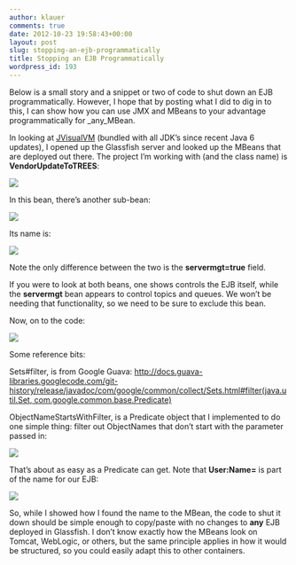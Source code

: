 ```yaml
---
author: klauer
comments: true
date: 2012-10-23 19:58:43+00:00
layout: post
slug: stopping-an-ejb-programmatically
title: Stopping an EJB Programmatically
wordpress_id: 193
---
```


Below is a small story and a snippet or two of code to shut down an EJB programmatically. However, I hope that by posting what I did to dig in to this, I can show how you can use JMX and MBeans to your advantage programmatically for _any_MBean.

In looking at [ JVisualVM](http://docs.oracle.com/javase/6/docs/technotes/guides/visualvm/index.html) (bundled with all JDK’s since recent Java 6 updates), I opened up the Glassfish server and looked up the MBeans that are deployed out there. The project I’m working with (and the class name) is **VendorUpdateToTREES**:

[![](http://klauer.files.wordpress.com/2012/10/image001.png)](http://klauer.files.wordpress.com/2012/10/image001.png)

In this bean, there’s another sub-bean:

[![](http://klauer.files.wordpress.com/2012/10/image002.png)](http://klauer.files.wordpress.com/2012/10/image002.png)

Its name is:

[![](http://klauer.files.wordpress.com/2012/10/image003.png)](http://klauer.files.wordpress.com/2012/10/image003.png)

Note the only difference between the two is the **servermgt=true** field.

If you were to look at both beans, one shows controls the EJB itself, while the **servermgt** bean appears to control topics and queues. We won’t be needing that functionality, so we need to be sure to exclude this bean.

Now, on to the code:

[![](http://klauer.files.wordpress.com/2012/10/image004.png)](http://klauer.files.wordpress.com/2012/10/image004.png)

Some reference bits:

Sets#filter, is from Google Guava: [ http://docs.guava-libraries.googlecode.com/git-history/release/javadoc/com/google/common/collect/Sets.html#filter(java.util.Set, com.google.common.base.Predicate)](http://docs.guava-libraries.googlecode.com/git-history/release/javadoc/com/google/common/collect/Sets.html#filter(java.util.Set,%20com.google.common.base.Predicate))

ObjectNameStartsWithFilter, is a Predicate object that I implemented to do one simple thing: filter out ObjectNames that don’t start with the parameter passed in:

[![](http://klauer.files.wordpress.com/2012/10/image005.png)](http://klauer.files.wordpress.com/2012/10/image005.png)

That’s about as easy as a Predicate can get. Note that **User:Name=** is part of the name for our EJB:

[![](http://klauer.files.wordpress.com/2012/10/image006.png)](http://klauer.files.wordpress.com/2012/10/image006.png)

So, while I showed how I found the name to the MBean, the code to shut it down should be simple enough to copy/paste with no changes to **any** EJB deployed in Glassfish. I don’t know exactly how the MBeans look on Tomcat, WebLogic, or others, but the same principle applies in how it would be structured, so you could easily adapt this to other containers.
